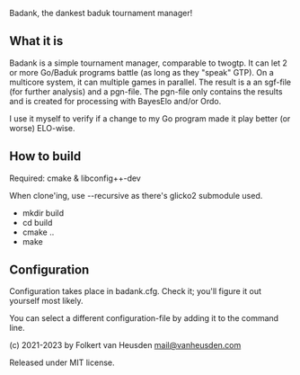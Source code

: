 Badank, the dankest baduk tournament manager!


What it is
----------

Badank is a simple tournament manager, comparable to twogtp.
It can let 2 or more Go/Baduk programs battle (as long as they "speak" GTP). On a multicore system, it
can multiple games in parallel.
The result is a an sgf-file (for further analysis) and a pgn-file. The pgn-file only contains the
results and is created for processing with BayesElo and/or Ordo.

I use it myself to verify if a change to my Go program made it play better (or worse) ELO-wise.


How to build
------------

Required: cmake & libconfig++-dev

When clone'ing, use --recursive as there's glicko2 submodule used.

* mkdir build
* cd build
* cmake ..
* make


Configuration
-------------

Configuration takes place in badank.cfg. Check it; you'll figure it out yourself most likely.

You can select a different configuration-file by adding it to the command line.



(c) 2021-2023 by Folkert van Heusden <mail@vanheusden.com>

Released under MIT license.
